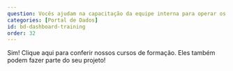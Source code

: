 ```yaml
---
question: Vocês ajudam na capacitação da equipe interna para operar os Painéis?
categories: [Portal de Dados]
id: bd-dashboard-training
order: 32
---
```


Sim! Clique aqui para conferir nossos cursos de formação. Eles também podem fazer parte do seu projeto!